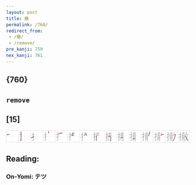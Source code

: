```yaml
---
layout: post
title: 撤
permalink: /760/
redirect_from:
 - /撤/
 - /remove/
pre_kanji: 759
nex_kanji: 761
---
```


## {760}

## `remove`

## [15]

<div class="stroke"><img src="../images/E692A4.png" /></div>

## Reading:

### On-Yomi: テツ
